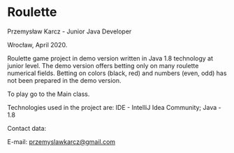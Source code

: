 # Roulette

Przemysław Karcz - Junior Java Developer

Wrocław, April 2020.

Roulette game project in demo version written in Java 1.8 technology at junior level.
The demo version offers betting only on many roulette numerical fields.
Betting on colors (black, red) and numbers (even, odd) has not been prepared in the demo version.

To play go to the Main class.

Technologies used in the project are:
IDE - IntelliJ Idea Community; 
Java - 1.8

Contact data:

E-mail: przemyslawkarcz@gmail.com
